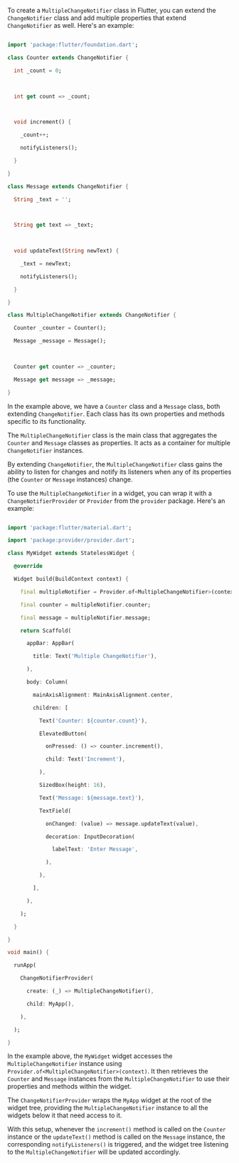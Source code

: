 To create a `MultipleChangeNotifier` class in Flutter, you can extend the `ChangeNotifier` class and add multiple properties that extend `ChangeNotifier` as well. Here's an example:

```dart

import 'package:flutter/foundation.dart';

class Counter extends ChangeNotifier {

  int _count = 0;

  

  int get count => _count;

  

  void increment() {

    _count++;

    notifyListeners();

  }

}

class Message extends ChangeNotifier {

  String _text = '';

  

  String get text => _text;

  

  void updateText(String newText) {

    _text = newText;

    notifyListeners();

  }

}

class MultipleChangeNotifier extends ChangeNotifier {

  Counter _counter = Counter();

  Message _message = Message();

  

  Counter get counter => _counter;

  Message get message => _message;

}

```

In the example above, we have a `Counter` class and a `Message` class, both extending `ChangeNotifier`. Each class has its own properties and methods specific to its functionality. 

The `MultipleChangeNotifier` class is the main class that aggregates the `Counter` and `Message` classes as properties. It acts as a container for multiple `ChangeNotifier` instances. 

By extending `ChangeNotifier`, the `MultipleChangeNotifier` class gains the ability to listen for changes and notify its listeners when any of its properties (the `Counter` or `Message` instances) change.

To use the `MultipleChangeNotifier` in a widget, you can wrap it with a `ChangeNotifierProvider` or `Provider` from the `provider` package. Here's an example:

```dart

import 'package:flutter/material.dart';

import 'package:provider/provider.dart';

class MyWidget extends StatelessWidget {

  @override

  Widget build(BuildContext context) {

    final multipleNotifier = Provider.of<MultipleChangeNotifier>(context);

    final counter = multipleNotifier.counter;

    final message = multipleNotifier.message;

    return Scaffold(

      appBar: AppBar(

        title: Text('Multiple ChangeNotifier'),

      ),

      body: Column(

        mainAxisAlignment: MainAxisAlignment.center,

        children: [

          Text('Counter: ${counter.count}'),

          ElevatedButton(

            onPressed: () => counter.increment(),

            child: Text('Increment'),

          ),

          SizedBox(height: 16),

          Text('Message: ${message.text}'),

          TextField(

            onChanged: (value) => message.updateText(value),

            decoration: InputDecoration(

              labelText: 'Enter Message',

            ),

          ),

        ],

      ),

    );

  }

}

void main() {

  runApp(

    ChangeNotifierProvider(

      create: (_) => MultipleChangeNotifier(),

      child: MyApp(),

    ),

  );

}

```

In the example above, the `MyWidget` widget accesses the `MultipleChangeNotifier` instance using `Provider.of<MultipleChangeNotifier>(context)`. It then retrieves the `Counter` and `Message` instances from the `MultipleChangeNotifier` to use their properties and methods within the widget.

The `ChangeNotifierProvider` wraps the `MyApp` widget at the root of the widget tree, providing the `MultipleChangeNotifier` instance to all the widgets below it that need access to it.

With this setup, whenever the `increment()` method is called on the `Counter` instance or the `updateText()` method is called on the `Message` instance, the corresponding `notifyListeners()` is triggered, and the widget tree listening to the `MultipleChangeNotifier` will be updated accordingly.

